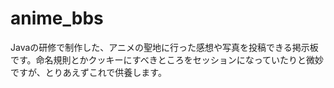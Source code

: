 # anime_bbs
Javaの研修で制作した、アニメの聖地に行った感想や写真を投稿できる掲示板です。命名規則とかクッキーにすべきところをセッションになっていたりと微妙ですが、とりあえずこれで供養します。
